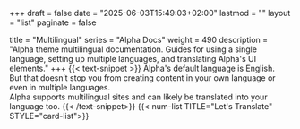 +++
draft = false
date = "2025-06-03T15:49:03+02:00"
lastmod = ""
layout = "list"
paginate = false

title = "Multilingual"
series = "Alpha Docs"
  weight = 490
description = "Alpha theme multilingual documentation. Guides for using a single language, setting up multiple languages, and translating Alpha's UI elements."
+++
{{< text-snippet >}}
Alpha's default language is English.  
But that doesn’t stop you from creating content in your own language or even in multiple languages.  
Alpha supports multilingual sites and can likely be translated into your language too.
{{< /text-snippet>}}
{{< num-list TITLE="Let's Translate" STYLE="card-list">}}